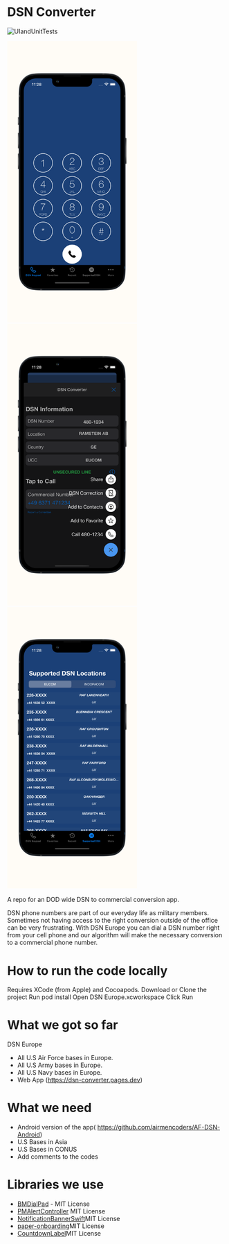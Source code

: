# DSN Converter
![UIandUnitTests](https://github.com/airmencoders/DSN-Converter/workflows/UIandUnitTests/badge.svg)

<img src="DSNConverterMain.png" width="300"> <img src="DSNConverterMenu.png" width="300"> <img src="DSNConverterList.png" width="300">


A repo for an DOD wide DSN to commercial conversion app.

DSN phone numbers are part of our everyday life as military members. Sometimes not having access to the right conversion outside of the office can be very frustrating. With DSN Europe you can dial a DSN number right from your cell phone and our algorithm will make the necessary conversion to a commercial phone number.



# How to run the code locally

Requires XCode (from Apple) and Cocoapods.
Download or Clone the project
Run pod install
Open DSN Europe.xcworkspace
Click Run

# What we got so far 
 DSN Europe 
 - All U.S Air Force bases in Europe.
 - All U.S Army bases in Europe.
 - All U.S Navy bases in Europe.
 - Web App (https://dsn-converter.pages.dev)
 
 # What we need 
  - Android version of the app( https://github.com/airmencoders/AF-DSN-Android) 
  - U.S Bases in Asia 
  - U.S Bases in CONUS
  - Add comments to the codes
  
 # Libraries we use
* [BMDialPad](https://github.com/IamSaurav/BMDialPad) - MIT License
* [PMAlertController](https://github.com/pmusolino/PMAlertController) MIT License
* [NotificationBannerSwift](https://github.com/Daltron/NotificationBanner)MIT License
* [paper-onboarding](https://github.com/Ramotion/paper-onboarding)MIT License
* [CountdownLabel](https://github.com/fromkk/CountdownLabel)MIT License



